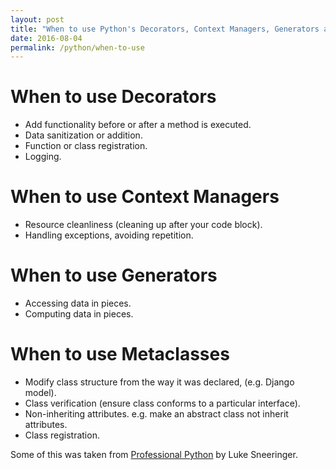 ```yaml
---
layout: post
title: "When to use Python's Decorators, Context Managers, Generators and Metaclasses"
date: 2016-08-04
permalink: /python/when-to-use
---
```

When to use Decorators
======================
- Add functionality before or after a method is executed.
- Data sanitization or addition.
- Function or class registration.
- Logging.

When to use Context Managers
============================
- Resource cleanliness (cleaning up after your code block).
- Handling exceptions, avoiding repetition.

When to use Generators
======================
- Accessing data in pieces.
- Computing data in pieces.

When to use Metaclasses
=======================
- Modify class structure from the way it was declared, (e.g. Django model).
- Class verification (ensure class conforms to a particular interface).
- Non-inheriting attributes. e.g. make an abstract class not inherit attributes.
- Class registration.

Some of this was taken from [Professional
Python](http://www.wrox.com/WileyCDA/WroxTitle/Professional-Python.productCd-1119070856.html)
by Luke Sneeringer.
